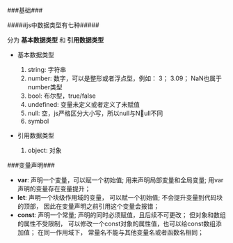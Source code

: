 
###基础###

#####js中数据类型有七种#####

分为 **基本数据类型** 和 **引用数据类型**
- 基本数据类型
    1. string: 字符串
    2. number: 数字，可以是整形或者浮点型，例如： 3； 3.09； NaN也属于number类型
    3. bool: 布尔型，true/false
    4. undefined: 变量未定义或者定义了未赋值
    5. null: 空，js严格区分大小写，所以null与Null不同
    6. symbol

- 引用数据类型
    1. object: 对象

###变量声明###

- **var**: 
    声明一个变量，可以赋一个初始值; 
    用来声明局部变量和全局变量;
    用var声明的变量存在变量提升；
- **let**: 
    声明一个块级作用域的变量， 可以赋一个初始值;
    不会提升变量到代码块的顶部， 因此在变量声明之前引用这个变量会报错；
- **const**: 
    声明一个常量; 
    声明的同时必须赋值，且后续不可更改；
    但对象和数组的属性不受限制， 可以修改一个const对象的属性值，也可以给const数组添加值；
    在同一作用域下， 常量名不能与其他变量名或者函数名相同；







